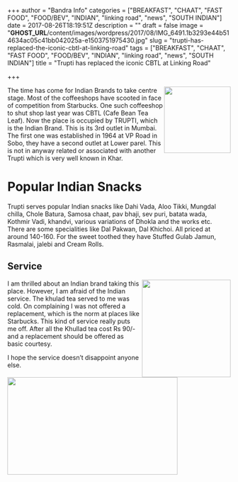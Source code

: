 +++
author = "Bandra Info"
categories = ["BREAKFAST", "CHAAT", "FAST FOOD", "FOOD/BEV", "INDIAN", "linking road", "news", "SOUTH INDIAN"]
date = 2017-08-26T18:19:51Z
description = ""
draft = false
image = "__GHOST_URL__/content/images/wordpress/2017/08/IMG_6491.1b3293e44b514634ac05c41bb042025a-e1503751975430.jpg"
slug = "trupti-has-replaced-the-iconic-cbtl-at-linking-road"
tags = ["BREAKFAST", "CHAAT", "FAST FOOD", "FOOD/BEV", "INDIAN", "linking road", "news", "SOUTH INDIAN"]
title = "Trupti has replaced the iconic CBTL at Linking Road"

+++


<p><img loading="lazy" src="https://i1.wp.com/bandra.info/wp-content/uploads/2017/08/IMG_6498-e1503752021791-150x150.jpg?resize=150%2C150&#038;ssl=1" align="right" width="150" height="150" class="alignright" data-recalc-dims="1">The time has come for Indian Brands to take centre stage. Most of the coffeeshops have scooted in face of competition from Starbucks. One such coffeeshop to shut shop last year was CBTL (Cafe Bean Tea Leaf). Now the place is occupied by TRUPTI, which is the Indian Brand. This is its 3rd outlet in Mumbai. The first one was established in 1964 at VP Road in Sobo, they have a second outlet at Lower parel. This is not in anyway related or associated with another Trupti which is very well known in Khar.</p>
<h1>Popular Indian Snacks</h1>
<p>Trupti serves popular Indian snacks like Dahi Vada, Aloo Tikki, Mungdal chilla, Chole Batura, Samosa chaat, pav bhaji, sev puri, batata wada, Kothmir Vadi, khandvi, various variations of Dhokla and the works etc. There are some specialities like Dal Pakwan, Dal Khichoi. All priced at around 140-160. For the sweet toothed they have Stuffed Gulab Jamun, Rasmalai, jalebi and Cream Rolls.</p>
<h2>Service</h2>
<p><img loading="lazy" src="https://i1.wp.com/bandra.info/wp-content/uploads/2017/08/IMG_6501.jpg?resize=200%2C220&#038;ssl=1" align="right" width="200" height="220" class="alignright" data-recalc-dims="1">I am thrilled about an Indian brand taking this place. However, I am afraid of the Indian service. The khulad tea served to me was cold. On complaining I was not offered a replacement, which is the norm at places like Starbucks. This kind of service really puts me off. After all the Khullad tea cost Rs 90/- and a replacement should be offered as basic courtesy.</p>
<p>I hope the service doesn’t disappoint anyone else.</p>
<p><img loading="lazy" src="https://i0.wp.com/bandra.info/wp-content/uploads/2017/08/IMG_6508-e1503752311376-384x220.jpg?resize=384%2C220&#038;ssl=1" align="middle" width="384" height="220" class="aligncenter" data-recalc-dims="1"></p>



